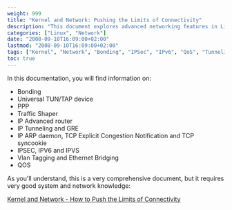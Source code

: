 ```yaml
---
weight: 999
title: "Kernel and Network: Pushing the Limits of Connectivity"
description: "This document explores advanced networking features in Linux kernel including bonding, TUN/TAP devices, traffic shaping, tunneling, VLANs, and QoS mechanisms."
categories: ["Linux", "Network"]
date: "2008-09-10T16:09:00+02:00"
lastmod: "2008-09-10T16:09:00+02:00"
tags: ["Kernel", "Network", "Bonding", "IPSec", "IPv6", "QoS", "Tunneling"]
toc: true
---
```


In this documentation, you will find information on:

- Bonding
- Universal TUN/TAP device
- PPP
- Traffic Shaper
- IP Advanced router
- IP Tunneling and GRE
- IP ARP daemon, TCP Explicit Congestion Notification and TCP syncookie
- IPSEC, IPV6 and IPVS
- Vlan Tagging and Ethernet Bridging
- QOS

As you'll understand, this is a very comprehensive document, but it requires very good system and network knowledge:

[Kernel and Network - How to Push the Limits of Connectivity](/pdf/le_noyau_et_le_réseau_-_comment_repousser_les_limites_de_la_connectivité_.pdf)

